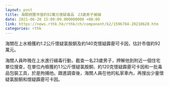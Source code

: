 ```yaml
---
layout: post
title: 海關檢獲市值約92萬元懷疑毒品　23歲男子被捕
date: 2021-06-20 15:09:09.000000000 +08:00
link: https://news.rthk.hk/rthk/ch/component/k2/1596784-20210620.htm
categories: rthk
---
```


海關在上水檢獲約1.2公斤懷疑氯胺酮及約140克懷疑霹靂可卡因，估計市值約92萬元。

海關人員昨晚在上水進行緝毒行動，截查一名23歲男子，押解他到附近一個住宅單位搜查，在單位內檢獲約1.1公斤懷疑氯胺酮、約120克懷疑霹靂可卡因和一批毒品包裝工具，於是拘捕他。跟進調查後，海關人員在他的私家車內，再搜出少量懷疑氯胺酮和懷疑霹靂可卡因。
